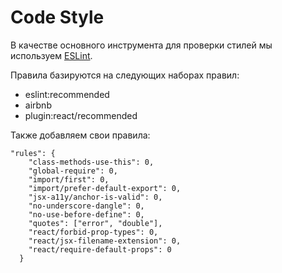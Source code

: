 # Code Style

В качестве основного инструмента для проверки стилей мы используем [ESLint](https://eslint.org).

Правила базируются на следующих наборах правил:
- eslint:recommended
- airbnb
- plugin:react/recommended

Также добавляем свои правила:
```
"rules": {
    "class-methods-use-this": 0,
    "global-require": 0,
    "import/first": 0,
    "import/prefer-default-export": 0,
    "jsx-a11y/anchor-is-valid": 0,
    "no-underscore-dangle": 0,
    "no-use-before-define": 0,
    "quotes": ["error", "double"],
    "react/forbid-prop-types": 0,
    "react/jsx-filename-extension": 0,
    "react/require-default-props": 0
  }
```
